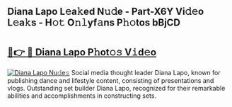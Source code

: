 ## Diana Lapo L𝚎a𝚔ed N𝚞𝚍e - Part-X6Y Vi𝚍𝚎o L𝚎a𝚔s - H𝚘𝚝 O𝚗𝚕yf𝚊ns P𝚑𝚘tos bBjCD

# <h2><a href="http://kf5f3fk.oniu.top/?m=Diana+Lapo">🔗👉 🔴 Diana Lapo P𝚑ot𝚘𝚜 V𝚒d𝚎o</a></h2>

[![Diana Lapo Nu𝚍e𝚜](https://i.imgur.com/0qMVB7G.gif)](http://kf5f3fk.oniu.top/?m=Diana+Lapo)
Social media thought leader Diana Lapo, known for publishing dance and lifestyle content, consisting of presentations and vlogs. Outstanding set builder Diana Lapo, recognized for their remarkable abilities and accomplishments in constructing sets.  
